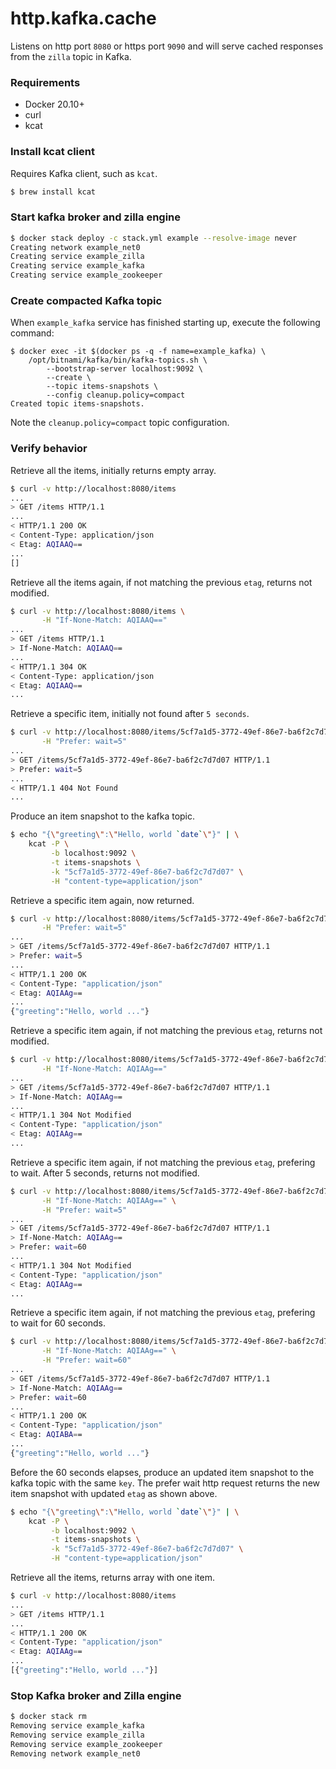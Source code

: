 # http.kafka.cache
Listens on http port `8080` or https port `9090` and will serve cached responses from the `zilla` topic in Kafka.

### Requirements
 - Docker 20.10+
 - curl
 - kcat

### Install kcat client
Requires Kafka client, such as `kcat`.
```bash
$ brew install kcat
```

### Start kafka broker and zilla engine
```bash
$ docker stack deploy -c stack.yml example --resolve-image never
Creating network example_net0
Creating service example_zilla
Creating service example_kafka
Creating service example_zookeeper
```

### Create compacted Kafka topic
When `example_kafka` service has finished starting up, execute the following command:
```
$ docker exec -it $(docker ps -q -f name=example_kafka) \
    /opt/bitnami/kafka/bin/kafka-topics.sh \
        --bootstrap-server localhost:9092 \
        --create \
        --topic items-snapshots \
        --config cleanup.policy=compact
Created topic items-snapshots.
```
Note the `cleanup.policy=compact` topic configuration.

### Verify behavior
Retrieve all the items, initially returns empty array.
```bash
$ curl -v http://localhost:8080/items
...
> GET /items HTTP/1.1
...
< HTTP/1.1 200 OK
< Content-Type: application/json
< Etag: AQIAAQ==
...
[]
```
Retrieve all the items again, if not matching the previous `etag`, returns not modified.
```bash
$ curl -v http://localhost:8080/items \
       -H "If-None-Match: AQIAAQ=="
...
> GET /items HTTP/1.1
> If-None-Match: AQIAAQ==
...
< HTTP/1.1 304 OK
< Content-Type: application/json
< Etag: AQIAAQ==
...
```
Retrieve a specific item, initially not found after `5 seconds`.
```bash
$ curl -v http://localhost:8080/items/5cf7a1d5-3772-49ef-86e7-ba6f2c7d7d07 \
       -H "Prefer: wait=5"
...
> GET /items/5cf7a1d5-3772-49ef-86e7-ba6f2c7d7d07 HTTP/1.1
> Prefer: wait=5
...
< HTTP/1.1 404 Not Found
...
```
Produce an item snapshot to the kafka topic.
```bash
$ echo "{\"greeting\":\"Hello, world `date`\"}" | \
    kcat -P \
         -b localhost:9092 \
         -t items-snapshots \
         -k "5cf7a1d5-3772-49ef-86e7-ba6f2c7d7d07" \
         -H "content-type=application/json"
```
Retrieve a specific item again, now returned.
```bash
$ curl -v http://localhost:8080/items/5cf7a1d5-3772-49ef-86e7-ba6f2c7d7d07 \
       -H "Prefer: wait=5"
...
> GET /items/5cf7a1d5-3772-49ef-86e7-ba6f2c7d7d07 HTTP/1.1
> Prefer: wait=5
...
< HTTP/1.1 200 OK
< Content-Type: "application/json"
< Etag: AQIAAg==
...
{"greeting":"Hello, world ..."}
```
Retrieve a specific item again, if not matching the previous `etag`, returns not modified.
```bash
$ curl -v http://localhost:8080/items/5cf7a1d5-3772-49ef-86e7-ba6f2c7d7d07 \
       -H "If-None-Match: AQIAAg=="
...
> GET /items/5cf7a1d5-3772-49ef-86e7-ba6f2c7d7d07 HTTP/1.1
> If-None-Match: AQIAAg==
...
< HTTP/1.1 304 Not Modified
< Content-Type: "application/json"
< Etag: AQIAAg==
...
```
Retrieve a specific item again, if not matching the previous `etag`, prefering to wait. After 5 seconds, returns not modified.
```bash
$ curl -v http://localhost:8080/items/5cf7a1d5-3772-49ef-86e7-ba6f2c7d7d07 \
       -H "If-None-Match: AQIAAg==" \
       -H "Prefer: wait=5"
...
> GET /items/5cf7a1d5-3772-49ef-86e7-ba6f2c7d7d07 HTTP/1.1
> If-None-Match: AQIAAg==
> Prefer: wait=60
...
< HTTP/1.1 304 Not Modified
< Content-Type: "application/json"
< Etag: AQIAAg==
...
```
Retrieve a specific item again, if not matching the previous `etag`, prefering to wait for 60 seconds.
```bash
$ curl -v http://localhost:8080/items/5cf7a1d5-3772-49ef-86e7-ba6f2c7d7d07 \
       -H "If-None-Match: AQIAAg==" \
       -H "Prefer: wait=60"
...
> GET /items/5cf7a1d5-3772-49ef-86e7-ba6f2c7d7d07 HTTP/1.1
> If-None-Match: AQIAAg==
> Prefer: wait=60
...
< HTTP/1.1 200 OK
< Content-Type: "application/json"
< Etag: AQIABA==
...
{"greeting":"Hello, world ..."}
```
Before the 60 seconds elapses, produce an updated item snapshot to the kafka topic with the same `key`.
The prefer wait http request returns the new item snapshot with updated `etag` as shown above.
```bash
$ echo "{\"greeting\":\"Hello, world `date`\"}" | \
    kcat -P \
         -b localhost:9092 \
         -t items-snapshots \
         -k "5cf7a1d5-3772-49ef-86e7-ba6f2c7d7d07" \
         -H "content-type=application/json"
```
Retrieve all the items, returns array with one item.
```bash
$ curl -v http://localhost:8080/items
...
> GET /items HTTP/1.1
...
< HTTP/1.1 200 OK
< Content-Type: "application/json"
< Etag: AQIAAg==
...
[{"greeting":"Hello, world ..."}]
```

### Stop Kafka broker and Zilla engine
```bash
$ docker stack rm
Removing service example_kafka
Removing service example_zilla
Removing service example_zookeeper
Removing network example_net0
```

